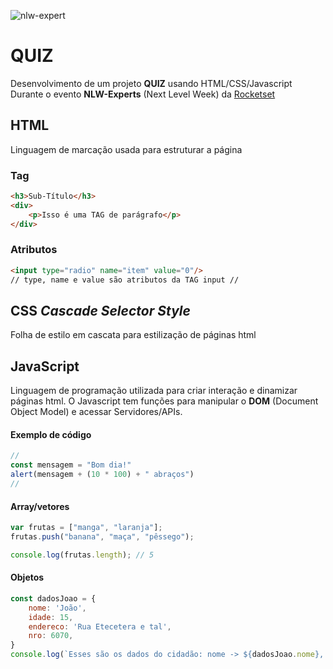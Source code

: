 ![nlw-expert](https://gist.githubusercontent.com/maykbrito/f47569e32fb2b21f2ecc9f4c035c141f/raw/a45997404564112d7596fbb1b9cad5de5521927e/logo.svg)
# QUIZ
Desenvolvimento de um projeto **QUIZ** usando HTML/CSS/Javascript
Durante o evento __NLW-Experts__ (Next Level Week) da [Rocketset](https://www.rocketseat.com.br/)

## HTML
Linguagem de marcação usada para estruturar a página

### Tag
```html
<h3>Sub-Título</h3>
<div>
    <p>Isso é uma TAG de parágrafo</p>
</div>
```
### Atributos
```html
<input type="radio" name="item" value="0"/>
// type, name e value são atributos da TAG input //
```

## CSS _Cascade Selector Style_
Folha de estilo em cascata para estilização de páginas html

## JavaScript
Linguagem de programação utilizada para criar interação e dinamizar páginas html.
O Javascript tem funções para manipular o **DOM** (Document Object Model) e acessar Servidores/APIs.

#### Exemplo de código
```javascript
//
const mensagem = "Bom dia!"
alert(mensagem + (10 * 100) + " abraços")
//
```

#### Array/vetores
```javascript
var frutas = ["manga", "laranja"];
frutas.push("banana", "maça", "pêssego");

console.log(frutas.length); // 5
```

#### Objetos
```javascript
const dadosJoao = {
    nome: 'João',
    idade: 15,
    endereco: 'Rua Etecetera e tal',
    nro: 6070,
}
console.log(`Esses são os dados do cidadão: nome -> ${dadosJoao.nome}, idade -> ${dadosJoao.idade}, endereço -> ${dadosJoao.endereco}, ${dadosJoao.nro}`);
```
